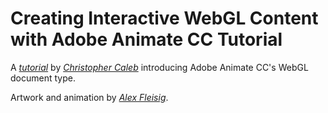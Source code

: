 Creating Interactive WebGL Content with Adobe Animate CC Tutorial
=================================================================

A *[tutorial](http://blogs.adobe.com/animate/creating-interactive-webgl-content-with-adobe-animate-cc/)* by *[Christopher Caleb](http://www.yeahbutisitflash.com/?page_id=2)* introducing Adobe Animate CC's WebGL document type.

Artwork and animation by *[Alex Fleisig](http://www.alexfleisig.com/)*.
